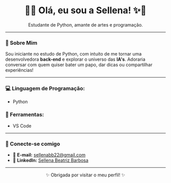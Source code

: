 <h1 align="center">🌙✨ Olá, eu sou a Sellena! ✨🌙</h1>

<p align="center">
  Estudante de Python, amante de artes e programação. 
</p>

---

### 🌌 Sobre Mim

Sou iniciante no estudo de Python, com intuito de me tornar uma desenvolvedora **back-end** e explorar o universo das **IA's**. Adoraria conversar com quem quiser bater um papo, dar dicas ou compartilhar experiências!

---

### 💻 Linguagem de Programação:
- Python

### 🔧 Ferramentas:
- VS Code

---

### 🌠 Conecte-se comigo

- 📧 **E-mail:** [sellenabb22@gmail.com](mailto:sellenabb22@gmail.com)
- 💼 **LinkedIn:** [Sellena Beatriz Barbosa](https://www.linkedin.com/in/sellena-beatriz-barbosa-32b032314/)

---

<p align="center">✨ Obrigada por visitar o meu perfil! ✨</p>
